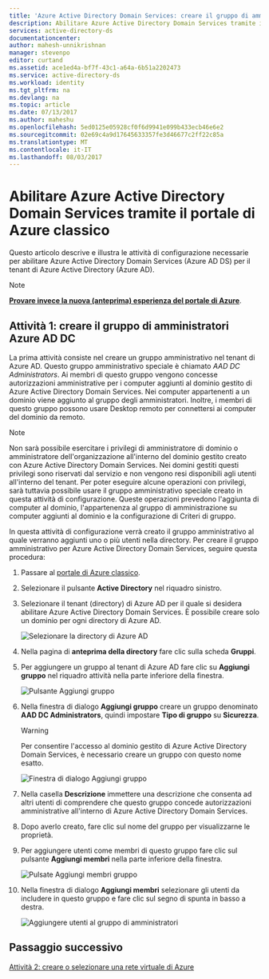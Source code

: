```yaml
---
title: 'Azure Active Directory Domain Services: creare il gruppo di amministratori Azure AD DC | Microsoft Docs'
description: Abilitare Azure Active Directory Domain Services tramite il portale di Azure classico
services: active-directory-ds
documentationcenter: 
author: mahesh-unnikrishnan
manager: stevenpo
editor: curtand
ms.assetid: ace1ed4a-bf7f-43c1-a64a-6b51a2202473
ms.service: active-directory-ds
ms.workload: identity
ms.tgt_pltfrm: na
ms.devlang: na
ms.topic: article
ms.date: 07/13/2017
ms.author: maheshu
ms.openlocfilehash: 5ed0125e05928cf0f6d9941e099b433ecb46e6e2
ms.sourcegitcommit: 02e69c4a9d17645633357fe3d46677c2ff22c85a
ms.translationtype: MT
ms.contentlocale: it-IT
ms.lasthandoff: 08/03/2017
---
```

# <a name="enable-azure-active-directory-domain-services-using-the-azure-classic-portal"></a>Abilitare Azure Active Directory Domain Services tramite il portale di Azure classico
Questo articolo descrive e illustra le attività di configurazione necessarie per abilitare Azure Active Directory Domain Services (Azure AD DS) per il tenant di Azure Active Directory (Azure AD).

> [!NOTE]
> [**Provare invece la nuova (anteprima) esperienza del portale di Azure**](active-directory-ds-getting-started.md). 
>

## <a name="task-1-create-the-azure-ad-dc-administrators-group"></a>Attività 1: creare il gruppo di amministratori Azure AD DC
La prima attività consiste nel creare un gruppo amministrativo nel tenant di Azure AD. Questo gruppo amministrativo speciale è chiamato *AAD DC Administrators*. Ai membri di questo gruppo vengono concesse autorizzazioni amministrative per i computer aggiunti al dominio gestito di Azure Active Directory Domain Services. Nei computer appartenenti a un dominio viene aggiunto al gruppo degli amministratori. Inoltre, i membri di questo gruppo possono usare Desktop remoto per connettersi ai computer del dominio da remoto.  

> [!NOTE]
> Non sarà possibile esercitare i privilegi di amministratore di dominio o amministratore dell'organizzazione all'interno del dominio gestito creato con Azure Active Directory Domain Services. Nei domini gestiti questi privilegi sono riservati dal servizio e non vengono resi disponibili agli utenti all'interno del tenant. Per poter eseguire alcune operazioni con privilegi, sarà tuttavia possibile usare il gruppo amministrativo speciale creato in questa attività di configurazione. Queste operazioni prevedono l'aggiunta di computer al dominio, l'appartenenza al gruppo di amministrazione su computer aggiunti al dominio e la configurazione di Criteri di gruppo.
>

In questa attività di configurazione verrà creato il gruppo amministrativo al quale verranno aggiunti uno o più utenti nella directory. Per creare il gruppo amministrativo per Azure Active Directory Domain Services, seguire questa procedura:

1. Passare al [portale di Azure classico](https://manage.windowsazure.com).
2. Selezionare il pulsante **Active Directory** nel riquadro sinistro.
3. Selezionare il tenant (directory) di Azure AD per il quale si desidera abilitare Azure Active Directory Domain Services. È possibile creare solo un dominio per ogni directory di Azure AD.

    ![Selezionare la directory di Azure AD](./media/active-directory-domain-services-getting-started/select-aad-directory.png)
4. Nella pagina di **anteprima della directory** fare clic sulla scheda **Gruppi**.
5. Per aggiungere un gruppo al tenant di Azure AD fare clic su **Aggiungi gruppo** nel riquadro attività nella parte inferiore della finestra.

    ![Pulsante Aggiungi gruppo](./media/active-directory-domain-services-getting-started/add-group-button.png)
6. Nella finestra di dialogo **Aggiungi gruppo** creare un gruppo denominato **AAD DC Administrators**, quindi impostare **Tipo di gruppo** su **Sicurezza**.

   > [!WARNING]
   > Per consentire l'accesso al dominio gestito di Azure Active Directory Domain Services, è necessario creare un gruppo con questo nome esatto.
   >
   >

    ![Finestra di dialogo Aggiungi gruppo](./media/active-directory-domain-services-getting-started/create-admin-group.png)
7. Nella casella **Descrizione** immettere una descrizione che consenta ad altri utenti di comprendere che questo gruppo concede autorizzazioni amministrative all'interno di Azure Active Directory Domain Services.
8. Dopo averlo creato, fare clic sul nome del gruppo per visualizzarne le proprietà.
9. Per aggiungere utenti come membri di questo gruppo fare clic sul pulsante **Aggiungi membri** nella parte inferiore della finestra.

    ![Pulsate Aggiungi membri gruppo](./media/active-directory-domain-services-getting-started/add-group-members-button.png)
10. Nella finestra di dialogo **Aggiungi membri** selezionare gli utenti da includere in questo gruppo e fare clic sul segno di spunta in basso a destra.

    ![Aggiungere utenti al gruppo di amministratori](./media/active-directory-domain-services-getting-started/add-group-members.png)


## <a name="next-step"></a>Passaggio successivo
[Attività 2: creare o selezionare una rete virtuale di Azure](active-directory-ds-getting-started-vnet.md)
